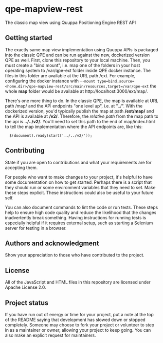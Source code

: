 # qpe-mapview-rest

The classic map view using Quuppa Positioning Engine REST API

## Getting started

The exactly same map view implementation using Quuppa APIs is packaged into the classic QPE and can be run against the new, dockerized version QPE as well. First, clone this repository to your local machine. Then, you must create a "bind mount", i.e. map one of the folders in your host operating system to /var/qpe-ext folder inside QPE docker instance. The files in this folder are available at the URL path /ext. For example, configuring the docker instance with  `--mount type=bind,source=<home.dir>/qpe-mapview-rest/src/main/resources,target=/var/qpe-ext` the whole **map** folder would be available at http://localhost:3000/ext/map/.

There's one more thing to do. In the classic QPE, the map is available at URL path /map/ and the API endpoints "one level up", i.e. at "../". With the dockerized version, you'd typically publish the map at path **/ext/map/** and the API is available at **/v2/**. Therefore, the *relative path* from the map path to the api is **../../v2/**. You'll need to set this path to the end of map/index.html to tell the map implementation where the API endpoints are, like this:
```
  $(document).ready(start('../../v2/'));
```


## Contributing
State if you are open to contributions and what your requirements are for accepting them.

For people who want to make changes to your project, it's helpful to have some documentation on how to get started. Perhaps there is a script that they should run or some environment variables that they need to set. Make these steps explicit. These instructions could also be useful to your future self.

You can also document commands to lint the code or run tests. These steps help to ensure high code quality and reduce the likelihood that the changes inadvertently break something. Having instructions for running tests is especially helpful if it requires external setup, such as starting a Selenium server for testing in a browser.

## Authors and acknowledgment
Show your appreciation to those who have contributed to the project.

## License

All of the JavaScript and HTML files in this repository are licensed under Apache License 2.0.

## Project status
If you have run out of energy or time for your project, put a note at the top of the README saying that development has slowed down or stopped completely. Someone may choose to fork your project or volunteer to step in as a maintainer or owner, allowing your project to keep going. You can also make an explicit request for maintainers.
